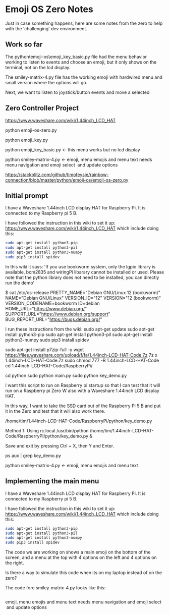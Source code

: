 # Emoji OS Zero Notes

Just in case something happens, here are some notes from the zero to help with the 'challenging' dev environment.

## Work so far

The python\emoji-os\emoji_key_basic.py file had the menu behavior working to listen to events and choose an emoji, but it only shows on the terminal, not on the lcd display.

The smiley-matrix-4.py file has the working emoji with hardwired menu and small version where the options will go.

Next, we want to listen to joystick/button events and move a selected

## Zero Controller Project

https://www.waveshare.com/wiki/1.44inch_LCD_HAT

python emoji-os-zero.py

python emoji_key.py

python emoji_key_basic.py <- this menu works but no lcd display

python smiley-matrix-4.py <- emoji, menu emojis and menu text
needs menu navigation and emoji select  and update options

https://stackblitz.com/github/timofeysie/rainbow-connection/blob/master/python/emoji-os/emoji-os-zero.py

## Initial prompt

I have a Waveshare 1.44inch LCD display HAT for Raspberry Pi.
It is connected to my Raspberry pi 5 B.

I have followed the instruction in this wiki to set it up:
https://www.waveshare.com/wiki/1.44inch_LCD_HAT which include doing this:

```sh
sudo apt-get install python3-pip
sudo apt-get install python3-pil
sudo apt-get install python3-numpy
sudo pip3 install spidev
```

In this wiki it says:
'If you use bookworm system, only the lgpio library is available,
bcm2835 and wiringPi libarary cannot be installed or used.
Please note that the python library does not need to be installed,
you can directly run the demo'

$ cat /etc/os-release
PRETTY_NAME="Debian GNU/Linux 12 (bookworm)"
NAME="Debian GNU/Linux"
VERSION_ID="12"
VERSION="12 (bookworm)"
VERSION_CODENAME=bookworm
ID=debian
HOME_URL="https://www.debian.org/"
SUPPORT_URL="https://www.debian.org/support"
BUG_REPORT_URL="https://bugs.debian.org/"

I run these instructions from the wiki:
sudo apt-get update
sudo apt-get install python3-pip
sudo apt-get install python3-pil
sudo apt-get install python3-numpy
sudo pip3 install spidev

sudo apt-get install p7zip-full -y
wget https://files.waveshare.com/upload/f/fa/1.44inch-LCD-HAT-Code.7z
7z x 1.44inch-LCD-HAT-Code.7z
sudo chmod 777 -R 1.44inch-LCD-HAT-Code
cd 1.44inch-LCD-HAT-Code/RaspberryPi/

cd python
sudo python main.py
sudo python key_demo.py

I want this script to run on Raspberry pi startup so that I can test that it will run on a Raspberry pi Zero W also with a Waveshare 1.44inch LCD display HAT.

In this way, I want to take the SSD card out of the Raspberry Pi 5 B and put it in the Zero and test that it will also work there.

/home/tim/1.44inch-LCD-HAT-Code/RaspberryPi/python/key_demo.py

Method 1: Using rc.local
/usr/bin/python /home/tim/1.44inch-LCD-HAT-Code/RaspberryPi/python/key_demo.py &

Save and exit by pressing Ctrl + X, then Y and Enter.

ps aux | grep key_demo.py

python smiley-matrix-4.py <- emoji, menu emojis and menu text

## Implementing the main menu

I have a Waveshare 1.44inch LCD display HAT for Raspberry Pi.
It is connected to my Raspberry pi 5 B.

I have followed the instruction in this wiki to set it up:
https://www.waveshare.com/wiki/1.44inch_LCD_HAT which include doing this:

```sh
sudo apt-get install python3-pip
sudo apt-get install python3-pil
sudo apt-get install python3-numpy
sudo pip3 install spidev
```

The code we are working on shows a main emoji on the bottom of the screen, and a menu at the top with 4 options on the left and 4 options on the right.

Is there a way to simulate this code when its on my laptop instead of on the zero?

The code fore smiley-matrix-4.py looks like this:

```python

```

emoji, menu emojis and menu text
needs menu navigation and emoji select  and update options